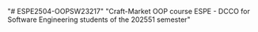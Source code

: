 "# ESPE2504-OOPSW23217" 
"Craft-Market OOP course ESPE - DCCO for Software Engineering students of the 202551 semester" 
